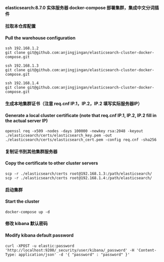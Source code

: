 #### elasticsearch:8.7.0 实体服务器 docker-compose 部署集群，集成中文分词插件

#### 拉取本仓库配置
#### Pull the warehouse configuration
````
ssh 192.168.1.2
git clone git@github.com:anjingjingan/elasticsearch-cluster-docker-compose.git

ssh 192.168.1.3
git clone git@github.com:anjingjingan/elasticsearch-cluster-docker-compose.git

ssh 192.168.1.4
git clone git@github.com:anjingjingan/elasticsearch-cluster-docker-compose.git
````
#### 生成本地集群证书（注意 req.cnf IP.1，IP.2，IP.2 填写实际服务器IP）
#### Generate a local cluster certificate (note that req.cnf IP.1, IP.2, IP.2 fill in the actual server IP)
````
openssl req -x509 -nodes -days 100000 -newkey rsa:2048 -keyout ./elasticsearch/certs/elasticsearch_key.pem -out ./elasticsearch/certs/elasticsearch_cert.pem -config req.cnf -sha256
````

#### 复制证书到其他集群服务器
#### Copy the certificate to other cluster servers
````
scp -r ./elasticsearch/certs root@192.168.1.3:/path/elasticsearch/
scp -r ./elasticsearch/certs root@192.168.1.4:/path/elasticsearch/
````

#### 启动集群
#### Start the cluster
````
docker-compose up -d
````

#### 修改 kibana 默认密码
#### Modify kibana default password
````
curl -XPOST -u elastic:password 'http://localhost:9200/_security/user/kibana/_password' -H 'Content-Type: application/json' -d '{ "password" : "password" }'
````


